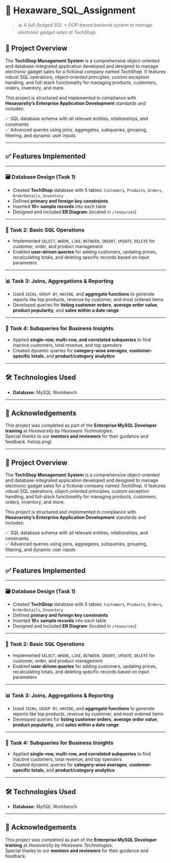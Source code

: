 # 🚀 **Hexaware_SQL_Assignment**

> 📊 *A full-fledged SQL + OOP-based backend system to manage electronic gadget sales at TechShop.*

## 📌 **Project Overview**

The **TechShop Management System** is a comprehensive object-oriented and database-integrated application developed and designed to manage electronic gadget sales for a fictional company named *TechShop*. It features robust SQL operations, object-oriented principles, custom exception handling, and full-stack functionality for managing products, customers, orders, inventory, and more.

This project is structured and implemented in compliance with **Hexavarsity’s Enterprise Application Development** standards and includes:

✅ SQL database schema with all relevant entities, relationships, and constraints  
✅ Advanced queries using joins, aggregates, subqueries, grouping, filtering, and dynamic user inputs

---

## ✅ **Features Implemented**

---

### 🗃️ **Database Design (Task 1)**

- Created **TechShop** database with 5 tables: `Customers`, `Products`, `Orders`, `OrderDetails`, `Inventory`
- Defined **primary and foreign key constraints**
- Inserted **10+ sample records** into each table
- Designed and included **ER Diagram** (located in `/resources`)

---

### 📘 **Task 2: Basic SQL Operations**

- Implemented `SELECT`, `WHERE`, `LIKE`, `BETWEEN`, `INSERT`, `UPDATE`, `DELETE` for customer, order, and product management  
- Enabled **user-driven queries** for adding customers, updating prices, recalculating totals, and deleting specific records based on input parameters

---

### 📊 **Task 3: Joins, Aggregations & Reporting**

- Used `JOINs`, `GROUP BY`, `HAVING`, and **aggregate functions** to generate reports like top products, revenue by customer, and most ordered items  
- Developed queries for **listing customer orders**, **average order value**, **product popularity**, and **sales within a date range**

---

### 🧠 **Task 4: Subqueries for Business Insights**

- Applied **single-row, multi-row, and correlated subqueries** to find inactive customers, total revenue, and top spenders  
- Created dynamic queries for **category-wise averages**, **customer-specific totals**, and **product/category analytics**

---

## 🛠️ **Technologies Used**

- **Database:** MySQL Workbench

---

## 🙌 **Acknowledgements**

This project was completed as part of the **Enterprise MySQL Developer training** at *Hexavarsity by Hexaware Technologies*.  
Special thanks to our **mentors and reviewers** for their guidance and feedback.
hshop.png) <!-- Replace with your actual image URL -->

---

## 📌 **Project Overview**

The **TechShop Management System** is a comprehensive object-oriented and database-integrated application developed and designed to manage electronic gadget sales for a fictional company named *TechShop*. It features robust SQL operations, object-oriented principles, custom exception handling, and full-stack functionality for managing products, customers, orders, inventory, and more.

This project is structured and implemented in compliance with **Hexavarsity’s Enterprise Application Development** standards and includes:

✅ SQL database schema with all relevant entities, relationships, and constraints  
✅ Advanced queries using joins, aggregates, subqueries, grouping, filtering, and dynamic user inputs

---

## ✅ **Features Implemented**

---

### 🗃️ **Database Design (Task 1)**

- Created **TechShop** database with 5 tables: `Customers`, `Products`, `Orders`, `OrderDetails`, `Inventory`
- Defined **primary and foreign key constraints**
- Inserted **10+ sample records** into each table
- Designed and included **ER Diagram** (located in `/resources`)

---

### 📘 **Task 2: Basic SQL Operations**

- Implemented `SELECT`, `WHERE`, `LIKE`, `BETWEEN`, `INSERT`, `UPDATE`, `DELETE` for customer, order, and product management  
- Enabled **user-driven queries** for adding customers, updating prices, recalculating totals, and deleting specific records based on input parameters

---

### 📊 **Task 3: Joins, Aggregations & Reporting**

- Used `JOINs`, `GROUP BY`, `HAVING`, and **aggregate functions** to generate reports like top products, revenue by customer, and most ordered items  
- Developed queries for **listing customer orders**, **average order value**, **product popularity**, and **sales within a date range**

---

### 🧠 **Task 4: Subqueries for Business Insights**

- Applied **single-row, multi-row, and correlated subqueries** to find inactive customers, total revenue, and top spenders  
- Created dynamic queries for **category-wise averages**, **customer-specific totals**, and **product/category analytics**

---

## 🛠️ **Technologies Used**

- **Database:** MySQL Workbench

---

## 🙌 **Acknowledgements**

This project was completed as part of the **Enterprise MySQL Developer training** at *Hexavarsity by Hexaware Technologies*.  
Special thanks to our **mentors and reviewers** for their guidance and feedback.
